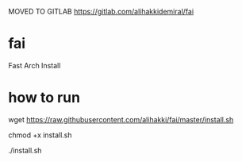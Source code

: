 MOVED TO GITLAB
https://gitlab.com/alihakkidemiral/fai

# fai
Fast Arch Install

# how to run
wget https://raw.githubusercontent.com/alihakki/fai/master/install.sh

chmod +x install.sh

./install.sh
